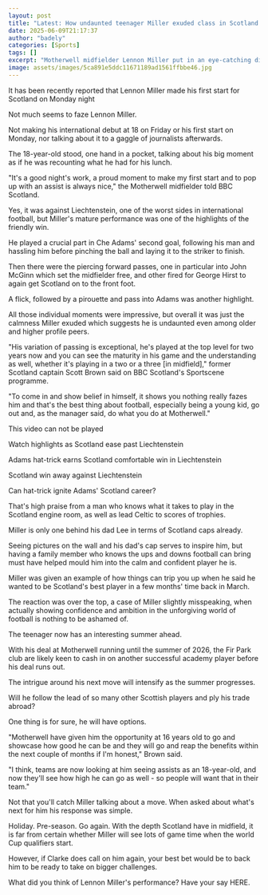 ```yaml
---
layout: post
title: "Latest: How undaunted teenager Miller exuded class in Scotland victory"
date: 2025-06-09T21:17:37
author: "badely"
categories: [Sports]
tags: []
excerpt: "Motherwell midfielder Lennon Miller put in an eye-catching display as the 18-year-old started his first Scotland game against Liechtenstein."
image: assets/images/5ca891e5ddc11671189ad1561ffbbe46.jpg
---
```


It has been recently reported that Lennon Miller made his first start for Scotland on Monday night

Not much seems to faze Lennon Miller.

Not making his international debut at 18 on Friday or his first start on Monday, nor talking about it to a gaggle of journalists afterwards.

The 18-year-old stood, one hand in a pocket, talking about his big moment as if he was recounting what he had for his lunch.

"It's a good night's work, a proud moment to make my first start and to pop up with an assist is always nice," the Motherwell midfielder told BBC Scotland.

Yes, it was against Liechtenstein, one of the worst sides in international football, but Miller's mature performance was one of the highlights of the friendly win.

He played a crucial part in Che Adams' second goal, following his man and hassling him before pinching the ball and laying it to the striker to finish.

Then there were the piercing forward passes, one in particular into John McGinn which set the midfielder free, and other fired for George Hirst to again get Scotland on to the front foot.

A flick, followed by a pirouette and pass into Adams was another highlight.

All those individual moments were impressive, but overall it was just the calmness Miller exuded which suggests he is undaunted even among older and higher profile peers.

"His variation of passing is exceptional, he's played at the top level for two years now and you can see the maturity in his game and the understanding as well, whether it's playing in a two or a three [in midfield]," former Scotland captain Scott Brown said on BBC Scotland's Sportscene programme.

"To come in and show belief in himself, it shows you nothing really fazes him and that's the best thing about football, especially being a young kid, go out and, as the manager said, do what you do at Motherwell."

This video can not be played

Watch highlights as Scotland ease past Liechtenstein

Adams hat-trick earns Scotland comfortable win in Liechtenstein

Scotland win away against Liechtenstein

Can hat-trick ignite Adams' Scotland career?

That's high praise from a man who knows what it takes to play in the Scotland engine room, as well as lead Celtic to scores of trophies.

Miller is only one behind his dad Lee in terms of Scotland caps already.

Seeing pictures on the wall and his dad's cap serves to inspire him, but having a family member who knows the ups and downs football can bring must have helped mould him into the calm and confident player he is.

Miller was given an example of how things can trip you up when he said he wanted to be Scotland's best player in a few months' time back in March.

The reaction was over the top, a case of Miller slightly misspeaking, when actually showing confidence and ambition in the unforgiving world of football is nothing to be ashamed of.

The teenager now has an interesting summer ahead.

With his deal at Motherwell running until the summer of 2026, the Fir Park club are likely keen to cash in on another successful academy player before his deal runs out.

The intrigue around his next move will intensify as the summer progresses.

Will he follow the lead of so many other Scottish players and ply his trade abroad?

One thing is for sure, he will have options.

"Motherwell have given him the opportunity at 16 years old to go and showcase how good he can be and they will go and reap the benefits within the next couple of months if I'm honest," Brown said.

"I think, teams are now looking at him seeing assists as an 18-year-old, and now they'll see how high he can go as well - so people will want that in their team."

Not that you'll catch Miller talking about a move. When asked about what's next for him his response was simple.

Holiday. Pre-season. Go again. With the depth Scotland have in midfield, it is far from certain whether Miller will see lots of game time when the world Cup qualifiers start.

However, if Clarke does call on him again, your best bet would be to back him to be ready to take on bigger challenges.

What did you think of Lennon Miller's performance? Have your say HERE.

